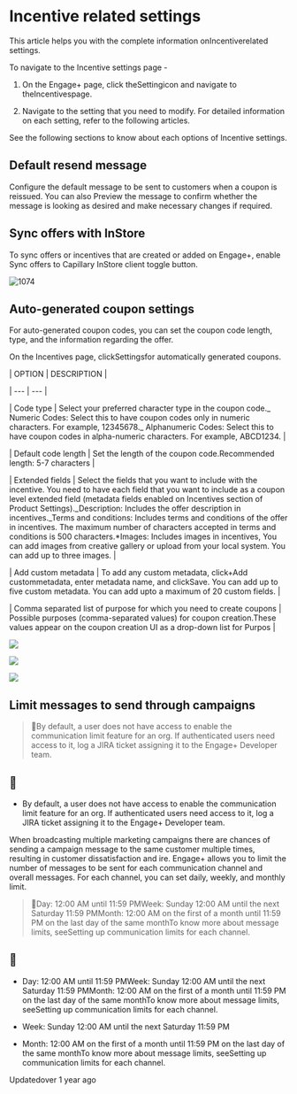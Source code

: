 # Incentive related settings

This article helps you with the complete information onIncentiverelated settings.

To navigate to the Incentive settings page -

1. On the Engage+ page, click theSettingicon and navigate to theIncentivespage.

2. Navigate to the setting that you need to modify. For detailed information on each setting, refer to the following articles.

See the following sections to know about each options of Incentive settings.

## Default resend message

Configure the default message to be sent to customers when a coupon is reissued. You can also Preview the message to confirm whether the message is looking as desired and make necessary changes if required.

## Sync offers with InStore

To sync offers or incentives that are created or added on Engage+, enable Sync offers to Capillary InStore client toggle button.

![1074](https://files.readme.io/fea32f0-X7X0rnNcSoCpaxJrCROx5Rd-cHIZZdrx-A.png)

## Auto-generated coupon settings

For auto-generated coupon codes, you can set the coupon code length, type, and the information regarding the offer.

On the Incentives page, clickSettingsfor automatically generated coupons.

| OPTION | DESCRIPTION |

| --- | --- |

| Code type | Select your preferred character type in the coupon code._ Numeric Codes: Select this to have coupon codes only in numeric characters. For example, 12345678._ Alphanumeric Codes: Select this to have coupon codes in alpha-numeric characters. For example, ABCD1234. |

| Default code length | Set the length of the coupon code.Recommended length: 5-7 characters |

| Extended fields | Select the fields that you want to include with the incentive. You need to have each field that you want to include as a coupon level extended field (metadata fields enabled on Incentives section of Product Settings)._Description: Includes the offer description in incentives._Terms and conditions: Includes terms and conditions of the offer in incentives. The maximum number of characters accepted in terms and conditions is 500 characters.*Images: Includes images in incentives, You can add images from creative gallery or upload from your local system. You can add up to three images. |

| Add custom metadata | To add any custom metadata, click+Add custommetadata, enter metadata name, and clickSave. You can add up to five custom metadata. You can add upto a maximum of 20 custom fields. |

| Comma separated list of purpose for which you need to create coupons | Possible purposes (comma-separated values) for coupon creation.These values appear on the coupon creation UI as a drop-down list for Purpos |



![](https://files.readme.io/dd48f5c-Screenshot_2024-01-02_at_4.28.41_PM.png)

![](https://files.readme.io/7770935-Screenshot_2024-01-02_at_4.28.58_PM.png)

![](https://files.readme.io/d7591e7-Screenshot_2024-01-02_at_4.39.21_PM.png)

## Limit messages to send through campaigns

> 📘By default, a user does not have access to enable the communication limit feature for an org. If authenticated users need access to it, log a JIRA ticket assigning it to the Engage+ Developer team.

## 📘

- By default, a user does not have access to enable the communication limit feature for an org. If authenticated users need access to it, log a JIRA ticket assigning it to the Engage+ Developer team.

When broadcasting multiple marketing campaigns there are chances of sending a campaign message to the same customer multiple times, resulting in customer dissatisfaction and ire.  Engage+ allows you to limit the number of messages to be sent for each communication channel and overall messages. For each channel, you can set daily, weekly, and monthly limit.

> 📘Day: 12:00 AM until 11:59 PMWeek:  Sunday 12:00 AM until the next Saturday 11:59 PMMonth: 12:00 AM on the first of a month until 11:59 PM on the last day of the same monthTo know more about message limits, seeSetting up communication limits for each channel.

## 📘

- Day: 12:00 AM until 11:59 PMWeek:  Sunday 12:00 AM until the next Saturday 11:59 PMMonth: 12:00 AM on the first of a month until 11:59 PM on the last day of the same monthTo know more about message limits, seeSetting up communication limits for each channel.

- Week:  Sunday 12:00 AM until the next Saturday 11:59 PM

- Month: 12:00 AM on the first of a month until 11:59 PM on the last day of the same monthTo know more about message limits, seeSetting up communication limits for each channel.

Updatedover 1 year ago